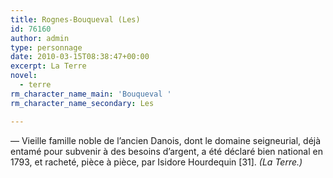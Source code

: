 ```yaml
---
title: Rognes-Bouqueval (Les)
id: 76160
author: admin
type: personnage
date: 2010-03-15T08:38:47+00:00
excerpt: La Terre
novel:
  - terre
rm_character_name_main: 'Bouqueval '
rm_character_name_secondary: Les

---
```

— Vieille famille noble de l&rsquo;ancien Danois, dont le domaine seigneurial, déjà entamé pour subvenir à des besoins d&rsquo;argent, a été déclaré bien national en 1793, et racheté, pièce à pièce, par Isidore Hourdequin [31]. _(La Terre.)_
